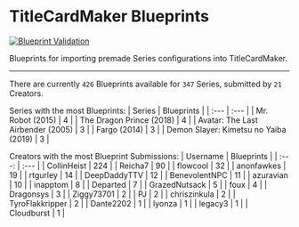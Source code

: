 # TitleCardMaker Blueprints
[![Blueprint Validation](https://github.com/TitleCardMaker/Blueprints/actions/workflows/pytest.yml/badge.svg?branch=master)](https://github.com/TitleCardMaker/Blueprints/actions/workflows/pytest.yml)

Blueprints for importing premade Series configurations into TitleCardMaker.

---

There are currently `426` Blueprints available for `347` Series, submitted by `21` Creators.

Series with the most Blueprints:
| Series | Blueprints |
| :--- | :--- |
| Mr. Robot (2015) | 4 |
| The Dragon Prince (2018) | 4 |
| Avatar: The Last Airbender (2005) | 3 |
| Fargo (2014) | 3 |
| Demon Slayer: Kimetsu no Yaiba (2019) | 3 |

Creators with the most Blueprint Submissions:
| Username | Blueprints |
| :---: | :--- |
| CollinHeist | 224 |
| Reicha7 | 90 |
| flowcool | 32 |
| anonfawkes | 19 |
| rtgurley | 14 |
| DeepDaddyTTV | 12 |
| BenevolentNPC | 11 |
| azuravian | 10 |
| inapptom | 8 |
| Departed | 7 |
| GrazedNutsack | 5 |
| foux | 4 |
| Dragonsys | 3 |
| Ziggy73701 | 2 |
| PJ | 2 |
| chriszinkula | 2 |
| TyroFlakkripper | 2 |
| Dante2202 | 1 |
| lyonza | 1 |
| legacy3 | 1 |
| Cloudburst | 1 |
